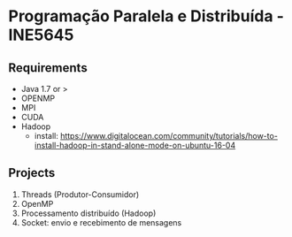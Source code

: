 # Programação Paralela e Distribuída - INE5645

## Requirements
- Java 1.7 or >
- OPENMP
- MPI
- CUDA
- Hadoop
    - install: https://www.digitalocean.com/community/tutorials/how-to-install-hadoop-in-stand-alone-mode-on-ubuntu-16-04

## Projects
1. Threads (Produtor-Consumidor)
2. OpenMP
3. Processamento distribuído (Hadoop)
4. Socket: envio e recebimento de mensagens
